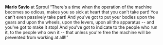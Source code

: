  **Mario Savio** at Sproul “There's a time when the operation of the machine becomes so odious, makes you so sick at heart that you can't take part! You can't even passively take part! And you've got to put your bodies upon the gears and upon the wheels, upon the levers, upon all the apparatus -- and you've got to make it stop! And you've got to indicate to the people who run it, to the people who own it -- that unless you're free the machine will be prevented from working at all!!”